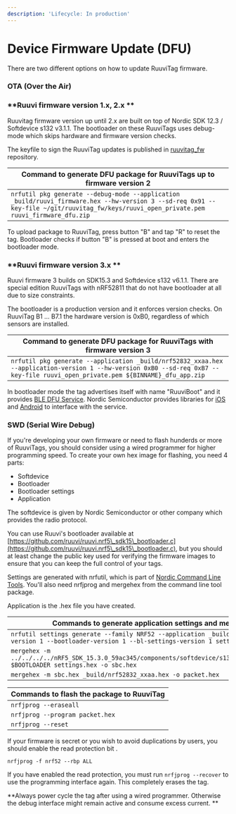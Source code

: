 ```yaml
---
description: 'Lifecycle: In production'
---
```


# Device Firmware Update (DFU)

There are two different options on how to update RuuviTag firmware.

### OTA (Over the Air)

### **Ruuvi firmware version 1.x, 2.x **

Ruuvitag firmware version up until 2.x are built on top of Nordic SDK 12.3 / Softdevice s132 v3.1.1. The bootloader on these RuuviTags uses debug-mode which skips hardware and firmware version checks.&#x20;

The keyfile to sign the RuuviTag updates is published in [ruuvitag\_fw](https://github.com/ruuvi/ruuvitag\_fw/tree/master/keys) repository.

| Command to generate DFU package for RuuviTags up to firmware version 2                                                                                                                   |
| ---------------------------------------------------------------------------------------------------------------------------------------------------------------------------------------- |
| `nrfutil pkg generate --debug-mode --application _build/ruuvi_firmware.hex --hw-version 3 --sd-req 0x91 --key-file ~/git/ruuvitag_fw/keys/ruuvi_open_private.pem ruuvi_firmware_dfu.zip` |

To upload package to RuuviTag, press button "B" and tap "R" to reset  the tag. Bootloader checks if button "B" is pressed at boot and enters the bootloader mode.&#x20;

### **Ruuvi firmware version 3.x **

Ruuvi firmware 3 builds on SDK15.3 and Softdevice s132 v6.1.1. There are special edition RuuviTags with nRF52811 that do not have bootloader at all due to size constraints.

The bootloader is a production version and it enforces version checks. On RuuviTag B1 ... B7.1 the hardware version is 0xB0, regardless of which sensors are installed.&#x20;

| Command to generate DFU package for RuuviTags with firmware version 3                                                                                                          |
| ------------------------------------------------------------------------------------------------------------------------------------------------------------------------------ |
| `nrfutil pkg generate --application _build/nrf52832_xxaa.hex --application-version 1 --hw-version 0xB0 --sd-req 0xB7 --key-file ruuvi_open_private.pem ${BINNAME}_dfu_app.zip` |

In bootloader mode the tag advertises itself with name "RuuviBoot"  and it provides [BLE DFU Service](https://infocenter.nordicsemi.com/topic/com.nordic.infocenter.sdk5.v12.3.0/group\_\_nrf\_\_ble\_\_dfu.html?cp=7\_5\_8\_6\_8\_4\_0). Nordic Semiconductor provides libraries for [iOS](https://github.com/NordicSemiconductor/IOS-Pods-DFU-Library) and [Android](https://github.com/NordicSemiconductor/Android-DFU-Library) to interface with the service.

### SWD (Serial Wire Debug)

If you're developing your own firmware or need to flash hunderds or more of RuuviTags, you should consider using a wired programmer for higher programming speed. To create your own hex image for flashing, you need 4 parts:

* Softdevice
* Bootloader
* Bootloader settings
* Application

The softdevice is given by Nordic Semiconductor or other company which provides the radio protocol.&#x20;

You can use Ruuvi's bootloader available at [https://github.com/ruuvi/ruuvi.nrf5\_sdk15\_bootloader.c](https://github.com/ruuvi/ruuvi.nrf5\_sdk15\_bootloader.c), but you should at least change the public key used for verifying the firmware images to ensure that you can keep the full control of your tags.&#x20;

Settings are generated with nrfutil, which is part of [Nordic Command Line Tools](https://www.nordicsemi.com/Software-and-tools/Development-Tools/nRF-Command-Line-Tools). You'll also need nrfjprog and mergehex from the command line tool package.

Application is the .hex file you have created.&#x20;

| Commands to generate application settings and merge them into one package                                                                                             |
| --------------------------------------------------------------------------------------------------------------------------------------------------------------------- |
| `nrfutil settings generate --family NRF52 --application _build/nrf52832_xxaa.hex --application-version 1 --bootloader-version 1 --bl-settings-version 1 settings.hex` |
| `mergehex -m ../../../../nRF5_SDK_15.3.0_59ac345/components/softdevice/s132/hex/s132_nrf52_6.1.1_softdevice.hex $BOOTLOADER settings.hex -o sbc.hex`                  |
| `mergehex -m sbc.hex _build/nrf52832_xxaa.hex -o packet.hex`                                                                                                          |

| Commands to flash the package to RuuviTag |
| ----------------------------------------- |
| `nrfjprog --eraseall`                     |
| `nrfjprog --program packet.hex`           |
| `nrfjprog --reset`                        |

If your firmware is secret or you wish to avoid duplications by users, you should enable the read protection bit .

`nrfjprog -f nrf52 --rbp ALL`

If you have enabled the read protection, you must run `nrfjprog --recover` to use the programming interface again. This completely erases the tag.

**Always power cycle the tag after using a wired programmer. Otherwise the debug interface might remain active and consume excess current. **
